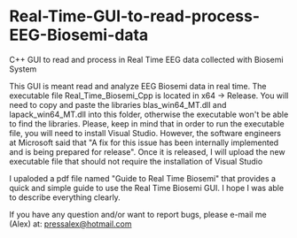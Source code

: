 # Real-Time-GUI-to-read-process-EEG-Biosemi-data
C++ GUI to read and process in Real Time EEG data collected with Biosemi System

This GUI is meant read and analyze EEG Biosemi data in real time. The executable file Real_Time_Biosemi_Cpp is located in x64 -> Release. You will need to copy and paste the libraries blas_win64_MT.dll and lapack_win64_MT.dll into this folder, otherwise the executable won't be able to find the libraries. Please, keep in mind that in order to run the executable file, you will need to install Visual Studio. However, the software engineers at Microsoft said that "A fix for this issue has been internally implemented and is being prepared for release". Once it is released, I will upload the new executable file that should not require the installation of Visual Studio

I upaloded a pdf file named "Guide to Real Time Biosemi" that provides a quick and simple guide to use the Real Time Biosemi GUI. I hope I was able to describe everything clearly.

If you have any question and/or want to report bugs, please e-mail me (Alex) at: pressalex@hotmail.com
